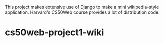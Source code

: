 This project makes extensive use of Django to make a mini wikipedia-style application. Harvard's CS50Web course provides a lot of distribution code.

# cs50web-project1-wiki